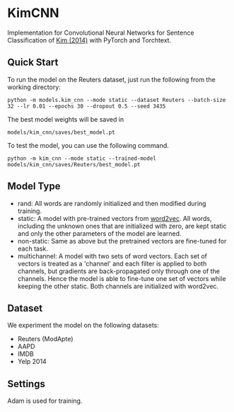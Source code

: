 # KimCNN

Implementation for Convolutional Neural Networks for Sentence Classification of [Kim (2014)](https://arxiv.org/abs/1408.5882) with PyTorch and Torchtext.

## Quick Start

To run the model on the Reuters dataset, just run the following from the working directory:

```
python -m models.kim_cnn --mode static --dataset Reuters --batch-size 32 --lr 0.01 --epochs 30 --dropout 0.5 --seed 3435
```

The best model weights will be saved in

```
models/kim_cnn/saves/best_model.pt
```

To test the model, you can use the following command.

```
python -m kim_cnn --mode static --trained-model models/kim_cnn/saves/Reuters/best_model.pt
```

## Model Type

- rand: All words are randomly initialized and then modified during training.
- static: A model with pre-trained vectors from [word2vec](https://code.google.com/archive/p/word2vec/). 
    All words, including the unknown ones that are initialized with zero, are kept static and only the other 
    parameters of the model are learned.
- non-static: Same as above but the pretrained vectors are fine-tuned for each task.
- multichannel: A model with two sets of word vectors. Each set of vectors is treated as a 'channel' and each 
    filter is applied to both channels, but gradients are back-propagated only through one of the channels. Hence the 
    model is able to fine-tune one set of vectors while keeping the other static. Both channels are initialized with 
    word2vec.

## Dataset

We experiment the model on the following datasets:

- Reuters (ModApte)
- AAPD
- IMDB
- Yelp 2014

## Settings

Adam is used for training.

